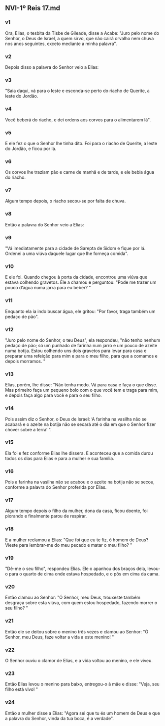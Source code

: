 ## NVI-1º Reis 17.md
### v1
 Ora, Elias, o tesbita da Tisbe de Gileade, disse a Acabe: "Juro pelo nome do Senhor, o Deus de Israel, a quem sirvo, que não cairá orvalho nem chuva nos anos seguintes, exceto mediante a minha palavra".
### v2
 Depois disso a palavra do Senhor veio a Elias:
### v3
 "Saia daqui, vá para o leste e esconda-se perto do riacho de Querite, a leste do Jordão.
### v4
 Você beberá do riacho, e dei ordens aos corvos para o alimentarem lá".
### v5
 E ele fez o que o Senhor lhe tinha dito. Foi para o riacho de Querite, a leste do Jordão, e ficou por lá.
### v6
 Os corvos lhe traziam pão e carne de manhã e de tarde, e ele bebia água do riacho.
### v7
 Algum tempo depois, o riacho secou-se por falta de chuva.
### v8
 Então a palavra do Senhor veio a Elias:
### v9
 "Vá imediatamente para a cidade de Sarepta de Sidom e fique por lá. Ordenei a uma viúva daquele lugar que lhe forneça comida".
### v10
 E ele foi. Quando chegou à porta da cidade, encontrou uma viúva que estava colhendo gravetos. Ele a chamou e perguntou: "Pode me trazer um pouco d’água numa jarra para eu beber? "
### v11
 Enquanto ela ia indo buscar água, ele gritou: "Por favor, traga também um pedaço de pão".
### v12
 "Juro pelo nome do Senhor, o teu Deus", ela respondeu, "não tenho nenhum pedaço de pão; só um punhado de farinha num jarro e um pouco de azeite numa botija. Estou colhendo uns dois gravetos para levar para casa e preparar uma refeição para mim e para o meu filho, para que a comamos e depois morramos. "
### v13
 Elias, porém, lhe disse: "Não tenha medo. Vá para casa e faça o que disse. Mas primeiro faça um pequeno bolo com o que você tem e traga para mim, e depois faça algo para você e para o seu filho.
### v14
 Pois assim diz o Senhor, o Deus de Israel: ‘A farinha na vasilha não se acabará e o azeite na botija não se secará até o dia em que o Senhor fizer chover sobre a terra’ ".
### v15
 Ela foi e fez conforme Elias lhe dissera. E aconteceu que a comida durou todos os dias para Elias e para a mulher e sua família.
### v16
 Pois a farinha na vasilha não se acabou e o azeite na botija não se secou, conforme a palavra do Senhor proferida por Elias.
### v17
 Algum tempo depois o filho da mulher, dona da casa, ficou doente, foi piorando e finalmente parou de respirar.
### v18
 E a mulher reclamou a Elias: "Que foi que eu te fiz, ó homem de Deus? Vieste para lembrar-me do meu pecado e matar o meu filho? "
### v19
 "Dê-me o seu filho", respondeu Elias. Ele o apanhou dos braços dela, levou-o para o quarto de cima onde estava hospedado, e o pôs em cima da cama.
### v20
 Então clamou ao Senhor: "Ó Senhor, meu Deus, trouxeste também desgraça sobre esta viúva, com quem estou hospedado, fazendo morrer o seu filho? "
### v21
 Então ele se deitou sobre o menino três vezes e clamou ao Senhor: "Ó Senhor, meu Deus, faze voltar a vida a este menino! "
### v22
 O Senhor ouviu o clamor de Elias, e a vida voltou ao menino, e ele viveu.
### v23
 Então Elias levou o menino para baixo, entregou-o à mãe e disse: "Veja, seu filho está vivo! "
### v24
 Então a mulher disse a Elias: "Agora sei que tu és um homem de Deus e que a palavra do Senhor, vinda da tua boca, é a verdade".
